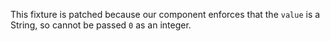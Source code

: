 This fixture is patched because our component enforces that the `value` is a String, so cannot be passed `0` as an 
integer.
